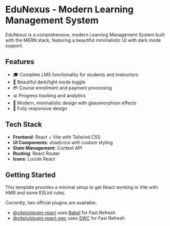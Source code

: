 # EduNexus - Modern Learning Management System

EduNexus is a comprehensive, modern Learning Management System built with the MERN stack, featuring a beautiful minimalistic UI with dark mode support.

## Features

- 🎓 Complete LMS functionality for students and instructors
- 🌙 Beautiful dark/light mode toggle
- 💳 Course enrollment and payment processing
- 📊 Progress tracking and analytics
- 🎨 Modern, minimalistic design with glassmorphism effects
- 📱 Fully responsive design

## Tech Stack

- **Frontend**: React + Vite with Tailwind CSS
- **UI Components**: shadcn/ui with custom styling
- **State Management**: Context API
- **Routing**: React Router
- **Icons**: Lucide React

## Getting Started

This template provides a minimal setup to get React working in Vite with HMR and some ESLint rules.

Currently, two official plugins are available:

- [@vitejs/plugin-react](https://github.com/vitejs/vite-plugin-react/blob/main/packages/plugin-react/README.md) uses [Babel](https://babeljs.io/) for Fast Refresh
- [@vitejs/plugin-react-swc](https://github.com/vitejs/vite-plugin-react-swc) uses [SWC](https://swc.rs/) for Fast Refresh
